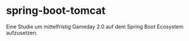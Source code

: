 # spring-boot-tomcat

Eine Studie um mittelfristig Gameday 2.0 auf dem Spring Boot Ecosystem aufzusetzen.
